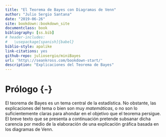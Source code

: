 ```yaml
--- 
title: "El Teorema de Bayes con Diagramas de Venn"
author: "Julio Sergio Santana"
date: "2019-06-26"
site: bookdown::bookdown_site
documentclass: book
bibliography: [ss.bib]
# header-includes:
#   \usepackage[spanish]{babel}
biblio-style: apalike
link-citations: yes
github-repo: juliosergio/miniBayes
url: 'http\://seankross.com/bookdown-start/'
description: "Explicaciones del Teorema de Bayes"
---
```


# Prólogo {-}

El teorema de Bayes es un tema central de la estadística. No obstante, las explicaciones del tema o bien son muy *matemáticas*, o no son lo suficientemente claras para ahondar en el objetivo que el teorema persigue. El breve texto que se presenta a continuación pretende subsanar dicha carencia por medio de la elaboración de una explicación gráfica basada en los diagramas de Venn.
